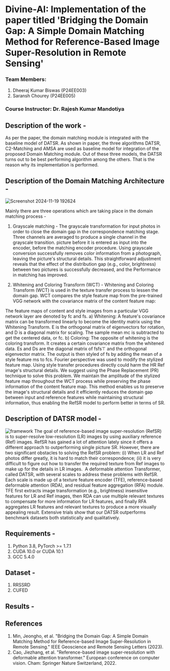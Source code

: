 # Divine-AI: Implementation of the paper titled 'Bridging the Domain Gap: A Simple Domain Matching Method for Reference-Based Image Super-Resolution in Remote Sensing'

### Team Members:
1. Dheeraj Kumar Biswas (P24EE003) 
2. Saransh Chourey (P24EE005) 

### Course Instructor: Dr. Rajesh Kumar Mandotiya

## Description of the work - 
As per the paper, the domain matching module is integrated with the baseline model of DATSR. As shown in paper, the three algorithms DATSR, C2-Matching and AMSA are used as baseline model for integration of the proposed Domain Matching module. Out of these three models, the DATSR turns out to be best performing algorithm among the others.
That is the reason why its implementation is performed.

## Description of the Domain Matching Architecture - 

![Screenshot 2024-11-19 192624](https://github.com/user-attachments/assets/cbc91fa4-e6d1-4fb9-9eb0-0aadc489b1b9)

Mainly there are three operations which are taking place in the domain matching process - 
1. Grayscale matching - The grayscale transformation for input photos in order to close the domain gap in the correspondence matching stage. Three channels are averaged to produce a single channel in the grayscale transition. picture before it is entered as input into the encoder, before the matching encoder procedure. Using grayscale conversion successfully removes color information from a photograph, leaving the picture's structural details. This straightforward adjustment reveals that the effect of the distribution gap (e.g., color, brightness) between two pictures is successfully decreased, and the Performance in matching has improved.

2. Whitening and Coloring Transform (WCT) - Whitening and Coloring Transform (WCT) is used in the texture transfer process to lessen the domain gap. WCT compares the style feature map from the pre-trained VGG network with the covariance matrix of the content feature map:

The feature maps of content and style images from a particular VGG network layer are denoted by fc and fs. 
a) Whitening: A feature's covariance matrix can be transformed linearly to become the identity matrix using the Whitening Transform. E is the orthogonal matrix of eigenvectors for rotation, and D is a diagonal matrix for scaling. The sample mean mc is subtracted to get the centered data, or fc. 
b) Coloring: The opposite of whitening is the coloring transform. It creates a certain covariance matrix from the whitened data. Es and Ds are the diagonal matrix of fsfs⊤ and the orthogonal eigenvector matrix. The output is then styled of fs by adding the mean of a style feature ms to fcs.
Fourier perspective was used to modify the stylized feature map.
Using style transfer procedures directly could harm the HR Ref image's structural details. We suggest using the Phase Replacement (PR) technique to solve this problem. We maintain the amplitude of the stylized feature map throughout the WCT process while preserving the phase information of the content feature map. This method enables us to preserve the image's structural details and it efficiently reduces the domain gap between input and reference features while maintaining structural information, thus enabling the RefSR model to perform better in terms of SR.



## Description of DATSR model - 

![framework](https://github.com/user-attachments/assets/84afcf65-c014-4e9b-b7f1-d8adcd1f9046)
The goal of reference-based image super-resolution (RefSR) is to super-resolve low-resolution (LR) images by using auxiliary reference (Ref) images. RefSR has gained a lot of attention lately since it offers a different approach to outperforming single picture SR. However, there are two significant obstacles to solving the RefSR problem: (i) When LR and Ref photos differ greatly, it is hard to match their correspondence; (ii) it is very difficult to figure out how to transfer the required texture from Ref images to make up for the details in LR images.  A deformable attention Transformer, called DATSR, with several scales to address these problems with RefSR. Each scale is made up of a texture feature encoder (TFE), reference-based deformable attention (RDA), and residual feature aggregation (RFA) module. TFE first extracts image transformation (e.g., brightness) insensitive features for LR and Ref images, then RDA can use multiple relevant textures to compensate for more information for LR features, and finally RFA aggregates LR features and relevant textures to produce a more visually appealing result. Extensive trials show that our DATSR outperforms benchmark datasets both statistically and qualitatively.

## Requirements - 
1. Python 3.8, PyTorch >= 1.7.1
2. CUDA 10.0 or CUDA 10.1
3. GCC 5.4.0

## Dataset - 
1. RRSSRD
2. CUFED

## Results - 

## References 
1. Min, Jeongho, et al. "Bridging the Domain Gap: A Simple Domain Matching Method for Reference-based Image Super-Resolution in Remote Sensing." IEEE Geoscience and Remote Sensing Letters (2023).
2. Cao, Jiezhang, et al. "Reference-based image super-resolution with deformable attention transformer." European conference on computer vision. Cham: Springer Nature Switzerland, 2022.
